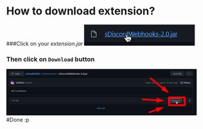 # How to download extension?

###Click on your _extension.jar_
![img.png](images/img.png)
### Then click on **`Download`** button
![img_1.png](images/img_1.png)
#Done :p